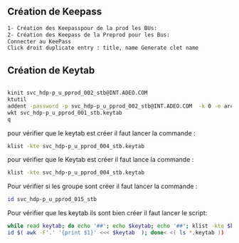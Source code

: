 ## Création de Keepass 
```sh
1- Création des Keepasspour de la prod les BUs: 
2- Création des Keepass de la Preprod pour les Bus: 
Connecter au KeePass 
Click droit duplicate entry : title, name Generate clet name 
```
## Création de Keytab  
```sh

kinit svc_hdp-p_u_pprod_002_stb@INT.ADEO.COM
ktutil 
addent -password -p svc_hdp-p_u_pprod_002_stb@INT.ADEO.COM  -k 0 -e arcfour-hmac
wkt svc_hdp-p_u_pprod_001_stb.keytab
q
```

pour vérifier que le keytab est créer il faut lancer la commande :
```sh
klist -kte svc_hdp-p_u_pprod_004_stb.keytab
```
pour vérifier que le Keytab est créer il faut lance la commande :
```sh
klist -kte svc_hdp-p_u_pprod_004_stb.keytab
```
Pour vérifier si les groupe sont créer il faut lancer la commande :
```sh
id svc_hdp-p_u_pprod_015_stb
```
Pour vérifier que les keytab ils sont bien créer il faut lancer le script:

```sh
while read keytab; do echo '##'; echo $keytab; echo '##'; klist -kte $keytab; kinit $( awk -F'.' '{print $1}' <<< $keytab  ) -kt $keytab; 
id $( awk -F'.' '{print $1}' <<< $keytab  ); done< <( ls *.keytab ))
```
